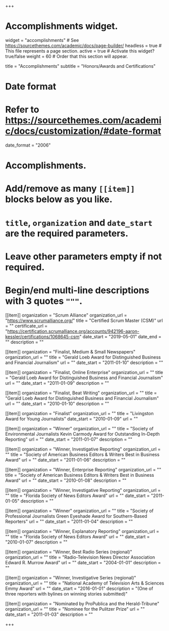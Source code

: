 +++
# Accomplishments widget.
widget = "accomplishments"  # See https://sourcethemes.com/academic/docs/page-builder/
headless = true  # This file represents a page section.
active = true  # Activate this widget? true/false
weight = 60  # Order that this section will appear.

title = "Accomplish&shy;ments"
subtitle = "Honors/Awards and Certifications"

# Date format
#   Refer to https://sourcethemes.com/academic/docs/customization/#date-format
date_format = "2006"

# Accomplishments.
#   Add/remove as many `[[item]]` blocks below as you like.
#   `title`, `organization` and `date_start` are the required parameters.
#   Leave other parameters empty if not required.
#   Begin/end multi-line descriptions with 3 quotes `"""`.

[[item]]
  organization = "Scrum Alliance"
  organization_url = "https://www.scrumalliance.org/"
  title = "Certified Scrum Master (CSM)"
  url = ""
  certificate_url = "https://certification.scrumalliance.org/accounts/942196-aaron-kessler/certifications/1068645-csm"
  date_start = "2019-05-01"
  date_end = ""
  description = ""
  

[[item]]
  organization = "Finalist, Medium & Small Newspapers"
  organization_url = ""
  title = "Gerald Loeb Award for Distinguished Business and Financial Journalism"
  url = ""
  date_start = "2011-01-10"
  description = ""

[[item]]
  organization = "Finalist, Online Enterprise"
  organization_url = ""
  title = "Gerald Loeb Award for Distinguished Business and Financial Journalism"
  url = ""
  date_start = "2011-01-09"
  description = ""
  
  
[[item]]
  organization = "Finalist, Beat Writing"
  organization_url = ""
  title = "Gerald Loeb Award for Distinguished Business and Financial Journalism"
  url = ""
  date_start = "2010-01-10"
  description = ""
  

  
[[item]]
  organization = "Finalist"
  organization_url = ""
  title = "Livingston Award for Young Journalists"
  date_start = "2010-01-09"
  url = ""

[[item]]
  organization = "Winner"
  organization_url = ""
  title = "Society of Environmental Journalists Kevin Carmody Award for Outstanding In-Depth Reporting"
  url = ""
  date_start = "2011-01-07"
  description = ""
  
[[item]]
  organization = "Winner, Investigative Reporting"
  organization_url = ""
  title = "Society of American Business Editors & Writers Best in Business Award"
  url = ""
  date_start = "2011-01-06"
  description = ""

[[item]]
  organization = "Winner, Enterprise Reporting"
  organization_url = ""
  title = "Society of American Business Editors & Writers Best in Business Award"
  url = ""
  date_start = "2010-01-08"
  description = ""
  
[[item]]
  organization = "Winner, Investigative Reporting"
  organization_url = ""
  title = "Florida Society of News Editors Award"
  url = ""
  date_start = "2011-01-05"
  description = ""
  
[[item]]
  organization = "Winner"
  organization_url = ""
  title = "Society of Professional Journalists Green Eyeshade Award for Southern-Based Reporters"
  url = ""
  date_start = "2011-01-04"
  description = ""
  

  
  
[[item]]
  organization = "Winner, Explanatory Reporting"
  organization_url = ""
  title = "Florida Society of News Editors Award"
  url = ""
  date_start = "2010-01-07"
  description = ""
  
  
[[item]]
  organization = "Winner, Best Radio Series (regional)"
  organization_url = ""
  title = "Radio-Television News Director Association Edward R. Murrow Award"
  url = ""
  date_start = "2004-01-01"
  description = ""
  
[[item]]
  organization = "Winner, Investigative Series (regional)"
  organization_url = ""
  title = "National Academy of Television Arts & Sciences Emmy Award"
  url = ""
  date_start = "2016-01-01"
  description = "(One of three reporters with bylines on winning stories submitted)"

[[item]]
  organization = "Nominated by ProPublica and the Herald-Tribune"
  organization_url = ""
  title = "Nominee for the Pulitzer Prize"
  url = ""
  date_start = "2011-01-03"
  description = ""
  

+++
